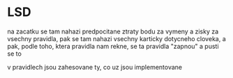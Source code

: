 # LSD
na zacatku se tam nahazi predpocitane ztraty bodu za vymeny a zisky za vsechny pravidla, pak se tam nahazi vsechny karticky dotycneho cloveka, a pak, podle toho, ktera pravidla nam rekne, se ta pravidla "zapnou" a pusti se to

v pravidlech jsou zahesovane ty, co uz jsou implementovane
